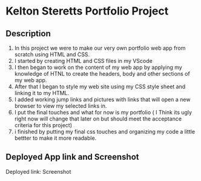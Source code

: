 # Kelton Steretts Portfolio Project

## Description
1. In this project we were to make our very own portfolio web app from scratch using HTML and CSS.
2. I started by creating HTML and CSS files in my VScode
3. I then began to work on the content of my web app by applying my knowledge of HTNL to create the headers, body and other sections of my web app.
4. After that I began to style my web site using my CSS style sheet and linking it to my HTML.
5. I added working jump links and pictures with links that will open a new browser to view my selected links in.
6. I put the final touches and what for now is my portfolio ( I Think its ugly right now will change that later on but should meet the acceptance criteria for this project)
7. i finished by putting my final css touches and organizing my code a little bettter to make it more readable.

## Deployed App link and Screenshot
Deployed link:
Screenshot
